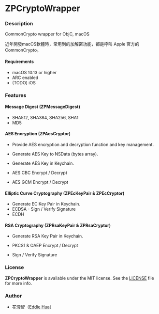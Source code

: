 # ZPCryptoWrapper


### Description

CommonCrypto wrapper for ObjC, macOS

近年開發macOS軟體時，常用到的加解密功能，都是呼叫 Apple 官方的 CommonCrypto。

#### Requirements

- macOS 10.13 or higher
- ARC enabled
- (TODO) iOS



### Features

#### Message Digest (ZPMessageDigest)

- SHA512, SHA384, SHA256, SHA1
- MD5



#### AES Encryption (ZPAesCryptor)

- Provide AES encryption and decryption function and key management. 
- Generate AES Key to NSData (bytes array).
- Generate AES Key in Keychain.

- AES CBC Encrypt / Decrypt

- AES GCM Encrypt / Decrypt



#### Elliptic Curve Cryptography (ZPEcKeyPair & ZPEcCryptor)

- Generate EC Key Pair in Keychain.
- ECDSA - Sign / Verify Signature
- ECDH



#### RSA Cryptography (ZPRsaKeyPair & ZPRsaCryptor)

- Generate RSA Key Pair in Keychain.

- PKCS1 & OAEP Encrypt / Decrypt

- Sign / Verify Signature



### License

**ZPCryptoWrapper** is available under the MIT license. See the [LICENSE](LICENSE) file for more info.  



### Author

- 花瀅智（[Eddie Hua](https://www.linkedin.com/in/eddie-hua-856b2538/)）
